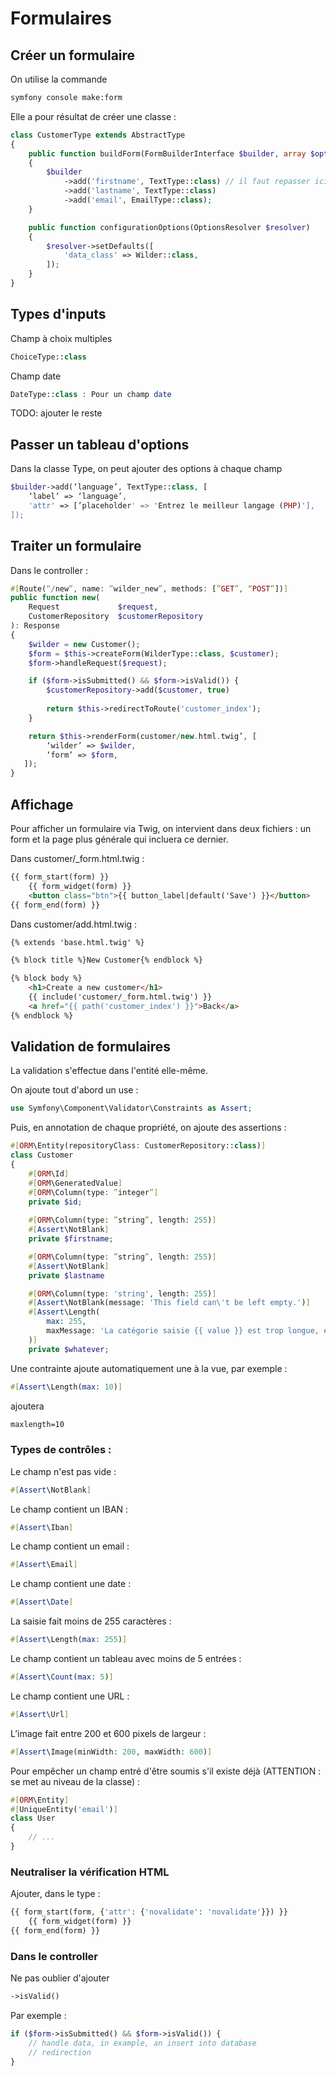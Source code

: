 # Formulaires

## Créer un formulaire

On utilise la commande

```bash
symfony console make:form
```

Elle a pour résultat de créer une classe :

```php
class CustomerType extends AbstractType
{
    public function buildForm(FormBuilderInterface $builder, array $options)
    {
        $builder
            ->add('firstname', TextType::class) // il faut repasser ici pour changer le type d'input si besoin
            ->add('lastname', TextType::class)
            ->add('email', EmailType::class);
    }

    public function configurationOptions(OptionsResolver $resolver)
    {
        $resolver->setDefaults([
            'data_class' => Wilder::class,
        ]);
    }
}
```

## Types d'inputs

Champ à choix multiples

```php
ChoiceType::class
```

Champ date

```php
DateType::class : Pour un champ date
```

TODO: ajouter le reste


## Passer un tableau d'options
Dans la classe Type, on peut ajouter des options à chaque champ

```php
$builder->add(‘language’, TextType::class, [
    ‘label’ => ‘language’,
    'attr' => [’placeholder' => 'Entrez le meilleur langage (PHP)'],
]);
```

## Traiter un formulaire

Dans le controller :

```php
#[Route(“/new”, name: ”wilder_new”, methods: [”GET”, “POST”])]
public function new(
    Request             $request, 
    CustomerRepository  $customerRepository
): Response
{
    $wilder = new Customer();
    $form = $this->createForm(WilderType::class, $customer);
    $form->handleRequest($request);

    if ($form->isSubmitted() && $form->isValid()) {
        $customerRepository->add($customer, true)
    
        return $this->redirectToRoute('customer_index');
    }

    return $this->renderForm(customer/new.html.twig’, [
        ‘wilder’ => $wilder,
        ‘form’ => $form,
   ]);
}
```

## Affichage
Pour afficher un formulaire via Twig, on intervient dans deux fichiers : un form et la page plus générale qui incluera ce dernier.

Dans customer/_form.html.twig :
```html
{{ form_start(form) }}
    {{ form_widget(form) }}
    <button class="btn">{{ button_label|default('Save') }}</button>
{{ form_end(form) }}
```

Dans customer/add.html.twig :
```html
{% extends 'base.html.twig' %}

{% block title %}New Customer{% endblock %}

{% block body %}
    <h1>Create a new customer</h1>
    {{ include('customer/_form.html.twig') }}
    <a href="{{ path('customer_index') }}">Back</a>
{% endblock %}
```

## Validation de formulaires
La validation s'effectue dans l'entité elle-même.

On ajoute tout d'abord un use :

```php
use Symfony\Component\Validator\Constraints as Assert;
```

Puis, en annotation de chaque propriété, on ajoute des assertions :
```php
#[ORM\Entity(repositoryClass: CustomerRepository::class)]
class Customer
{
    #[ORM\Id]
    #[ORM\GeneratedValue]
    #[ORM\Column(type: ”integer”]
    private $id;
    
    #[ORM\Column(type: ”string”, length: 255)]
    #[Assert\NotBlank]
    private $firstname;

    #[ORM\Column(type: ”string”, length: 255)]
    #[Assert\NotBlank]
    private $lastname

    #[ORM\Column(type: 'string', length: 255)]
    #[Assert\NotBlank(message: 'This field can\'t be left empty.')]
    #[Assert\Length(
        max: 255,
        maxMessage: 'La catégorie saisie {{ value }} est trop longue, elle ne devrait pas dépasser {{ limit }} caractères',
    )]
    private $whatever;
```

Une contrainte ajoute automatiquement une à la vue, par exemple :
```php
#[Assert\Length(max: 10)]
```
ajoutera
```html
maxlength=10
```

### Types de contrôles :
Le champ n'est pas vide :
```php
#[Assert\NotBlank]
```

Le champ contient un IBAN :
```php
#[Assert\Iban]
```

Le champ contient un email :
```php
#[Assert\Email]
```

Le champ contient une date :
```php
#[Assert\Date]
```

La saisie fait moins de 255 caractères :
```php
#[Assert\Length(max: 255)]
```

Le champ contient un tableau avec moins de 5 entrées :
```php
#[Assert\Count(max: 5)]
```

Le champ contient une URL :
```php
#[Assert\Url]
```

L’image fait entre 200 et 600 pixels de largeur :
```php
#[Assert\Image(minWidth: 200, maxWidth: 600)]
```

Pour empêcher un champ entré d'être soumis s'il existe déjà (ATTENTION : se met au niveau de la classe) :

```php
#[ORM\Entity]
#[UniqueEntity('email')]
class User
{
    // ...
}
```

### Neutraliser la vérification HTML
Ajouter, dans le type :

```php
{{ form_start(form, {'attr': {'novalidate': 'novalidate'}}) }}
    {{ form_widget(form) }}
{{ form_end(form) }}
```

### Dans le controller

Ne pas oublier d'ajouter

```php
->isValid()
```

Par exemple :
```php
if ($form->isSubmitted() && $form->isValid()) {
    // handle data, in example, an insert into database
    // redirection
}